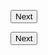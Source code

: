 <button class="au-direction-link">Next</button>

<div class="au-body au-body--dark">
  <button class="au-direction-link au-direction-link--dark">Next</button>
</div>
